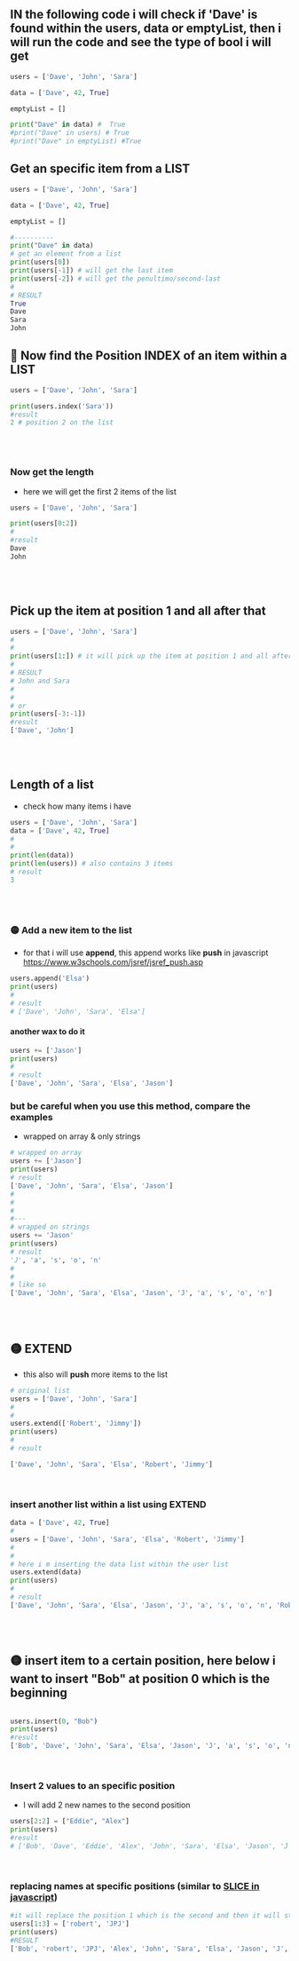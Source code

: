## IN the following code i will check if 'Dave' is found within the users, data or emptyList, then i will run the code and see the type of bool i will get

```python
users = ['Dave', 'John', 'Sara']

data = ['Dave', 42, True]

emptyList = []

print("Dave" in data) #  True
#print("Dave" in users) # True
#print("Dave" in emptyList) #True
```

## Get an specific item from a LIST

```python
users = ['Dave', 'John', 'Sara']

data = ['Dave', 42, True]

emptyList = []

#----------
print("Dave" in data)
# get an element from a list
print(users[0])
print(users[-1]) # will get the last item
print(users[-2]) # will get the penultimo/second-last
#
# RESULT
True
Dave
Sara
John
```

## 🍨 Now find the Position INDEX of an item within a LIST

```python
users = ['Dave', 'John', 'Sara']

print(users.index('Sara'))
#result
2 # position 2 on the list
```

<br>
<br>

### Now get the length

- here we will get the first 2 items of the list

```python
users = ['Dave', 'John', 'Sara']

print(users[0:2])
#
#result
Dave
John
```

<br>
<br>

## Pick up the item at position 1 and all after that

```python
users = ['Dave', 'John', 'Sara']
#
#
print(users[1:]) # it will pick up the item at position 1 and all after that, the reason for that is because arent specifing a second value after the:colons
#
# RESULT
# John and Sara
#
#
# or
print(users[-3:-1])
#result
['Dave', 'John']
```

<br>
<br>

## Length of a list

- check how many items i have

```python
users = ['Dave', 'John', 'Sara']
data = ['Dave', 42, True]
#
#
print(len(data))
print(len(users)) # also contains 3 items
# result
3
```

<br>
<br>

### 🟡 Add a new item to the list

- for that i will use **append**, this append works like **push** in javascript https://www.w3schools.com/jsref/jsref_push.asp

```python
users.append('Elsa')
print(users)
#
# result
# ['Dave', 'John', 'Sara', 'Elsa']
```

#### another wax to do it

```python
users += ['Jason']
print(users)
#
# result
['Dave', 'John', 'Sara', 'Elsa', 'Jason']
```

### but be careful when you use this method, compare the examples

- wrapped on array & only strings

```python
# wrapped on array
users += ['Jason']
print(users)
# result
['Dave', 'John', 'Sara', 'Elsa', 'Jason']
#
#
#
#---
# wrapped on strings
users += 'Jason'
print(users)
# result
'J', 'a', 's', 'o', 'n'
#
#
# like so
['Dave', 'John', 'Sara', 'Elsa', 'Jason', 'J', 'a', 's', 'o', 'n']
```

<br>
<br>

## 🟡 EXTEND

- this also will **push** more items to the list

```python
# original list
users = ['Dave', 'John', 'Sara']
#
#
users.extend(['Robert', 'Jimmy'])
print(users)
#
# result

['Dave', 'John', 'Sara', 'Elsa', 'Robert', 'Jimmy']
```

<br>

### insert another list within a list using EXTEND

```python
data = ['Dave', 42, True]
#
users = ['Dave', 'John', 'Sara', 'Elsa', 'Robert', 'Jimmy']
#
#
# here i m inserting the data list within the user list
users.extend(data)
print(users)
#
# result
['Dave', 'John', 'Sara', 'Elsa', 'Jason', 'J', 'a', 's', 'o', 'n', 'Robert', 'Jimmy', 'Dave', 42, True]
```

<br>
<br>

## 🟡 insert item to a certain position, here below i want to insert "Bob" at position 0 which is the beginning

```python

users.insert(0, "Bob")
print(users)
#result
['Bob', 'Dave', 'John', 'Sara', 'Elsa', 'Jason', 'J', 'a', 's', 'o', 'n', 'Robert', 'Jimmy']
```

<br>

### Insert 2 values to an specific position

- I will add 2 new names to the second position

```python
users[2:2] = ["Eddie", "Alex"]
print(users)
#result
# ['Bob', 'Dave', 'Eddie', 'Alex', 'John', 'Sara', 'Elsa', 'Jason', 'J', 'a', 's', 'o', 'n', 'Robert', 'Jimmy']
```

<br>

### replacing names at specific positions (similar to [SLICE in javascript](https://www.w3schools.com/jsref/tryit.asp?filename=tryjsref_slice_array))

```python
#it will replace the position 1 which is the second and then it will stop at pos 3 which is alex
users[1:3] = ['robert', 'JPJ']
print(users)
#RESULT
['Bob', 'robert', 'JPJ', 'Alex', 'John', 'Sara', 'Elsa', 'Jason', 'J', 'a', 's', 'o', 'n', 'Robert', 'Jimmy']
```

